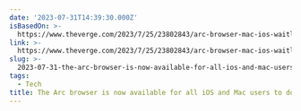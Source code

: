 ```yaml
---
date: '2023-07-31T14:39:30.000Z'
isBasedOn: >-
  https://www.theverge.com/2023/7/25/23802843/arc-browser-mac-ios-waitlist-availability
link: >-
  https://www.theverge.com/2023/7/25/23802843/arc-browser-mac-ios-waitlist-availability
slug: >-
  2023-07-31-the-arc-browser-is-now-available-for-all-ios-and-mac-users-to-download-th
tags:
  - Tech
title: The Arc browser is now available for all iOS and Mac users to download - Th
---
```


